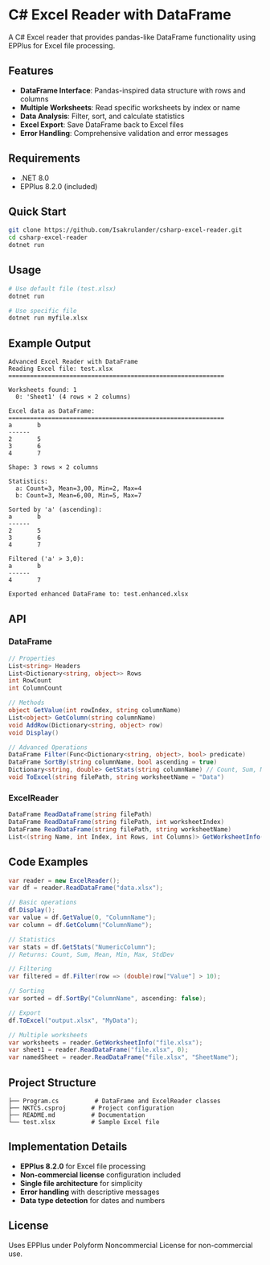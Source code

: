 # C# Excel Reader with DataFrame

A C# Excel reader that provides pandas-like DataFrame functionality using EPPlus for Excel file processing.

## Features

- **DataFrame Interface**: Pandas-inspired data structure with rows and columns
- **Multiple Worksheets**: Read specific worksheets by index or name
- **Data Analysis**: Filter, sort, and calculate statistics
- **Excel Export**: Save DataFrame back to Excel files
- **Error Handling**: Comprehensive validation and error messages

## Requirements

- .NET 8.0
- EPPlus 8.2.0 (included)

## Quick Start

```bash
git clone https://github.com/Isakrulander/csharp-excel-reader.git
cd csharp-excel-reader
dotnet run
```

## Usage

```bash
# Use default file (test.xlsx)
dotnet run

# Use specific file
dotnet run myfile.xlsx
```

## Example Output

```
Advanced Excel Reader with DataFrame
Reading Excel file: test.xlsx
============================================================

Worksheets found: 1
  0: 'Sheet1' (4 rows × 2 columns)

Excel data as DataFrame:
============================================================
a       b
------
2       5
3       6
4       7

Shape: 3 rows × 2 columns

Statistics:
  a: Count=3, Mean=3,00, Min=2, Max=4
  b: Count=3, Mean=6,00, Min=5, Max=7

Sorted by 'a' (ascending):
a       b
------
2       5
3       6
4       7

Filtered ('a' > 3,0):
a       b
------
4       7

Exported enhanced DataFrame to: test.enhanced.xlsx
```

## API

### DataFrame
```csharp
// Properties
List<string> Headers
List<Dictionary<string, object>> Rows
int RowCount
int ColumnCount

// Methods
object GetValue(int rowIndex, string columnName)
List<object> GetColumn(string columnName)
void AddRow(Dictionary<string, object> row)
void Display()

// Advanced Operations
DataFrame Filter(Func<Dictionary<string, object>, bool> predicate)
DataFrame SortBy(string columnName, bool ascending = true)
Dictionary<string, double> GetStats(string columnName) // Count, Sum, Mean, Min, Max, StdDev
void ToExcel(string filePath, string worksheetName = "Data")
```

### ExcelReader
```csharp
DataFrame ReadDataFrame(string filePath)
DataFrame ReadDataFrame(string filePath, int worksheetIndex)
DataFrame ReadDataFrame(string filePath, string worksheetName)
List<(string Name, int Index, int Rows, int Columns)> GetWorksheetInfo(string filePath)
```

## Code Examples

```csharp
var reader = new ExcelReader();
var df = reader.ReadDataFrame("data.xlsx");

// Basic operations
df.Display();
var value = df.GetValue(0, "ColumnName");
var column = df.GetColumn("ColumnName");

// Statistics
var stats = df.GetStats("NumericColumn");
// Returns: Count, Sum, Mean, Min, Max, StdDev

// Filtering
var filtered = df.Filter(row => (double)row["Value"] > 10);

// Sorting
var sorted = df.SortBy("ColumnName", ascending: false);

// Export
df.ToExcel("output.xlsx", "MyData");

// Multiple worksheets
var worksheets = reader.GetWorksheetInfo("file.xlsx");
var sheet1 = reader.ReadDataFrame("file.xlsx", 0);
var namedSheet = reader.ReadDataFrame("file.xlsx", "SheetName");
```

## Project Structure

```
├── Program.cs          # DataFrame and ExcelReader classes
├── NKTCS.csproj       # Project configuration
├── README.md          # Documentation
└── test.xlsx          # Sample Excel file
```

## Implementation Details

- **EPPlus 8.2.0** for Excel file processing
- **Non-commercial license** configuration included
- **Single file architecture** for simplicity
- **Error handling** with descriptive messages
- **Data type detection** for dates and numbers

## License

Uses EPPlus under Polyform Noncommercial License for non-commercial use.